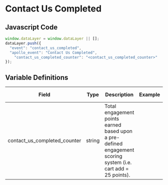 # Contact Us Completed

### 

## Javascript Code
```js
window.dataLayer = window.dataLayer || [];
dataLayer.push({
  "event": "contact_us_completed",
  "apollo_event": "Contact Us Completed",
    "contact_us_completed_counter": "<contact_us_completed_counter>"
});
```

## Variable Definitions

|Field|Type|Description|Example|Pattern|Min Length|Max Length|Minimum|Maximum|Multiple Of|
| --- | --- | --- | --- | --- | --- | --- | --- | --- | --- |
|contact_us_completed_counter|string|Total engagement points earned based upon a pre-defined engagement scoring system \(i.e. cart add = 25 points\).||||||||




